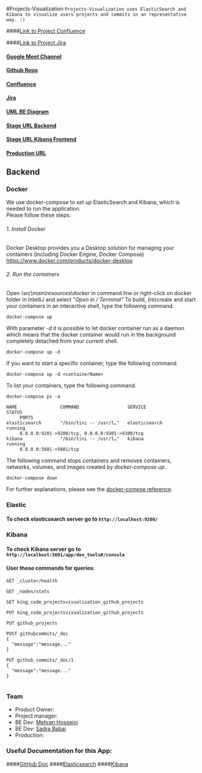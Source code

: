 #Projects-Visualization
````Projects-Visualization uses ElasticSearch and Kibana to visualize users projects and commits in an representative way. :)````

####[Link to Project Confluence]("https://kingcode.atlassian.net/wiki/spaces/KINGCODE/pages/504299521/PROJECTS-VISUALIZATION")

####[Link to Project Jira]("https://kingcode.atlassian.net/jira/software/c/projects/PHOTCODE/issues/PHOTCODE-6?filter=allissues")

#### [Google Meet Channel](https://meet.google.com/mfm-srwx-bxv)

#### [Github Repo](https://github.com/KING-0-CODE/Projects-Visualization.git)

#### [Confluence](https://kingcode.atlassian.net/wiki/spaces/KINGCODE/pages/504299521/PROJECTS-VISUALIZATION)

#### [Jira](https:)

#### [UML BE Diagram](https:)

#### [Stage URL Backend](https:)

#### [Stage URL Kibana Frontend](https:)

#### [Production URL](https:)

## Backend

### Docker
We use docker-compose to set up ElasticSearch and Kibana, which is needed to run the application.  
Please follow these steps:
###### 1. Install Docker
Docker Desktop provides you a Desktop solution for managing your containers (including Docker Engine, Docker Compose)
https://www.docker.com/products/docker-desktop
###### 2. Run the containers
Open *<projectPath>\src\main\resources\docker* in command line or right-click on docker folder in IntelliJ and select *"Open in / Terminal"*
To build, (re)create and start your containers in an interactive shell, type the following command.
```
docker-compose up
```
With parameter *-d* it is possible to let docker container run as a daemon which means that the docker container would run in the background completely detached from your current shell.
```
docker-compose up -d
```
If you want to start a specific container, type the following command.
```
docker-compose up -d <containerName>
```
To list your containers, type the following command.
```
docker-compose ps -a
```
```
NAME                COMMAND                  SERVICE             STATUS
     PORTS
elasticsearch       "/bin/tini -- /usr/l…"   elasticsearch       running        
     0.0.0.0:9201->9200/tcp, 0.0.0.0:9301->9300/tcp
kibana              "/bin/tini -- /usr/l…"   kibana              running        
     0.0.0.0:5601->5601/tcp
```
The following command stops containers and removes containers, networks, volumes, and images created by *docker-compose up*.
```
docker-compose down
```
For further explanations, please see the [docker-compse reference](https://docs.docker.com/compose/reference/).

### Elastic 
#### To check elasticsearch server go to ```http://localhost:9200/```

### Kibana
#### To check Kibana server go to ```http://localhost:5601/app/dev_tools#/console```
#### User these commands for queries:
```
GET _cluster/health

GET _nodes/stats

GET king_code_projectsvisualization_github_projects

PUT king_code_projectsvisualization_github_projects

PUT github_projects

POST githubcommits/_doc 
{
  "message":"message..."
}

PUT github_commits/_doc/1
{
  "message":"message..."
}


```

### Team

* Product Owner: []()
* Project manager: []()
* BE Dev: [Mehran Hosseini](AjaxCube@Gmail.com)
* BE Dev: [Sadra Babai]()
* Production: []()


### Useful Documentation for this App:
####[GitHub Doc](https://docs.github.com/en/rest/reference/repos)
####[Elasticsearch](https://docs.github.com/en/rest/reference/repos)
####[Kibana](https://docs.github.com/en/rest/reference/repos)
